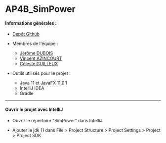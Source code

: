 # AP4B_SimPower

#### Informations générales :

* [Depôt Github](https://github.com/Is-it-a-spider31/AP4B_SimPower)

* Membres de l'équipe :
    * [Jérôme DUBOIS](https://github.com/Is-it-a-spider31)
    * [Vincent AZINCOURT](https://github.com/jsp)
    * [Céleste GUILLEUX](https://github.com/jsp)

* Outils utilisés pour le projet :
    * Java 11 et JavaFX 11.0.1
    * IntelliJ IDEA
    * Gradle
    
 *******
 
 #### Ouvrir le projet avec IntelliJ
 
 * Ouvrir le répertoire "SimPower" dans IntelliJ
 
 * Ajouter le jdk 11 dans File > Project Structure > Project Settings > Project > Project SDK 



  
 
